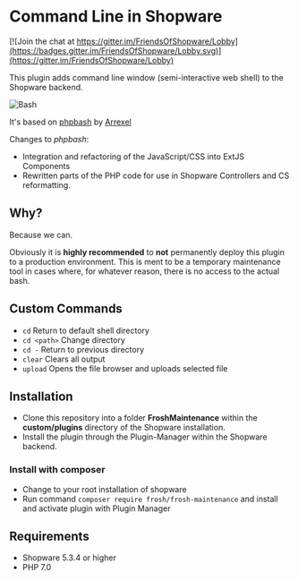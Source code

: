 # Command Line in Shopware

[![Join the chat at https://gitter.im/FriendsOfShopware/Lobby](https://badges.gitter.im/FriendsOfShopware/Lobby.svg)](https://gitter.im/FriendsOfShopware/Lobby)

This plugin adds command line window (semi-interactive web shell) to the Shopware backend.

![Bash](http://davidneustadt.de/web/upload/bash.gif)

It's based on [phpbash](https://github.com/Arrexel/phpbash) by [Arrexel](https://github.com/Arrexel)

Changes to *phpbash*:

* Integration and refactoring of the JavaScript/CSS into ExtJS Components
* Rewritten parts of the PHP code for use in Shopware Controllers and CS reformatting.

## Why?

Because we can.

Obviously it is **highly recommended** to **not** permanently deploy this 
plugin to a production environment. This is ment to be a temporary maintenance tool
in cases where, for whatever reason, there is no access to the actual bash.

## Custom Commands
- `cd` Return to default shell directory
- `cd <path>` Change directory
- `cd -` Return to previous directory
- `clear` Clears all output
- `upload` Opens the file browser and uploads selected file

## Installation

* Clone this repository into a folder **FroshMaintenance** within the **custom/plugins** directory of the Shopware installation.
* Install the plugin through the Plugin-Manager within the Shopware backend.

### Install with composer

* Change to your root installation of shopware
* Run command `composer require frosh/frosh-maintenance` and install and activate plugin with Plugin Manager 

## Requirements

* Shopware 5.3.4 or higher
* PHP 7.0
